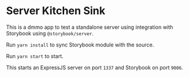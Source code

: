 # Server Kitchen Sink

This is a dmmo app to test a standalone server using integration with Storybook using `@storybook/server`.

Run `yarn install` to sync Storybook module with the source.

Run `yarn start` to start. 

This starts an ExpressJS server on port `1337` and Storybook on port `9006`.

